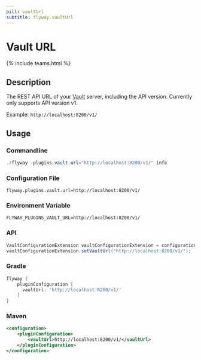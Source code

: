 ```yaml
---
pill: vaultUrl
subtitle: flyway.vaultUrl
---
```


# Vault URL
{% include teams.html %}

## Description
The REST API URL of your [Vault](https://www.vaultproject.io/) server, including the API version. Currently only supports API version v1.

Example: `http://localhost:8200/v1/`

## Usage

### Commandline
```powershell
./flyway -plugins.vault.url="http://localhost:8200/v1/" info
```

### Configuration File
```properties
flyway.plugins.vault.url=http://localhost:8200/v1/
```

### Environment Variable
```properties
FLYWAY_PLUGINS_VAULT_URL=http://localhost:8200/v1/
```

### API
```java
VaultConfigurationExtension vaultConfigurationExtension = configuration.getPluginRegister().getPlugin(VaultConfigurationExtension.class)
vaultConfigurationExtension.setVaultUrl("http://localhost:8200/v1/");
```

### Gradle
```groovy
flyway {
    pluginConfiguration [
      vaultUrl: 'http://localhost:8200/v1/'
    ]
}
```

### Maven
```xml
<configuration>
    <pluginConfiguration>
        <vaultUrl>http://localhost:8200/v1/</vaultUrl>
    </pluginConfiguration>
</configuration>
```
